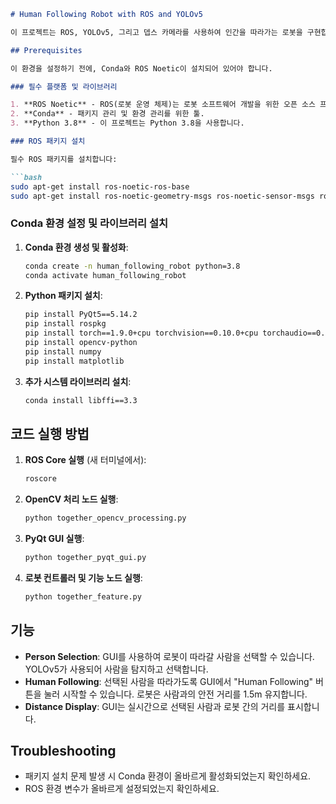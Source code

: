 ```markdown
# Human Following Robot with ROS and YOLOv5

이 프로젝트는 ROS, YOLOv5, 그리고 뎁스 카메라를 사용하여 인간을 따라가는 로봇을 구현합니다. GUI를 통해 선택된 사람을 로봇이 인식하고, 일정 거리를 유지하면서 따라갑니다. 시스템은 ROS와 Python을 기반으로 하며, PyQt를 GUI로, OpenCV를 이미지 처리에 사용합니다.

## Prerequisites

이 환경을 설정하기 전에, Conda와 ROS Noetic이 설치되어 있어야 합니다.

### 필수 플랫폼 및 라이브러리

1. **ROS Noetic** - ROS(로봇 운영 체제)는 로봇 소프트웨어 개발을 위한 오픈 소스 프레임워크입니다.
2. **Conda** - 패키지 관리 및 환경 관리를 위한 툴.
3. **Python 3.8** - 이 프로젝트는 Python 3.8을 사용합니다.

### ROS 패키지 설치

필수 ROS 패키지를 설치합니다:

```bash
sudo apt-get install ros-noetic-ros-base
sudo apt-get install ros-noetic-geometry-msgs ros-noetic-sensor-msgs ros-noetic-cv-bridge ros-noetic-image-transport
```

### Conda 환경 설정 및 라이브러리 설치

1. **Conda 환경 생성 및 활성화**:

    ```bash
    conda create -n human_following_robot python=3.8
    conda activate human_following_robot
    ```

2. **Python 패키지 설치**:

    ```bash
    pip install PyQt5==5.14.2
    pip install rospkg
    pip install torch==1.9.0+cpu torchvision==0.10.0+cpu torchaudio==0.9.0 --extra-index-url https://download.pytorch.org/whl/cpu
    pip install opencv-python
    pip install numpy
    pip install matplotlib
    ```

3. **추가 시스템 라이브러리 설치**:

    ```bash
    conda install libffi==3.3
    ```

## 코드 실행 방법

1. **ROS Core 실행** (새 터미널에서):

    ```bash
    roscore
    ```

2. **OpenCV 처리 노드 실행**:

    ```bash
    python together_opencv_processing.py
    ```

3. **PyQt GUI 실행**:

    ```bash
    python together_pyqt_gui.py
    ```

4. **로봇 컨트롤러 및 기능 노드 실행**:

    ```bash
    python together_feature.py
    ```

## 기능

- **Person Selection**: GUI를 사용하여 로봇이 따라갈 사람을 선택할 수 있습니다. YOLOv5가 사용되어 사람을 탐지하고 선택합니다.
- **Human Following**: 선택된 사람을 따라가도록 GUI에서 "Human Following" 버튼을 눌러 시작할 수 있습니다. 로봇은 사람과의 안전 거리를 1.5m 유지합니다.
- **Distance Display**: GUI는 실시간으로 선택된 사람과 로봇 간의 거리를 표시합니다.

## Troubleshooting

- 패키지 설치 문제 발생 시 Conda 환경이 올바르게 활성화되었는지 확인하세요.
- ROS 환경 변수가 올바르게 설정되었는지 확인하세요.
```
